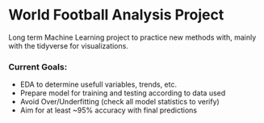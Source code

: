 # World Football Analysis Project
 Long term Machine Learning project to practice new methods with, mainly with the tidyverse for visualizations.

### Current Goals: 
* EDA to determine usefull variables, trends, etc.
* Prepare model for training and testing according to data used
* Avoid Over/Underfitting (check all model statistics to verify)
* Aim for at least ~95% accuracy with final predictions
